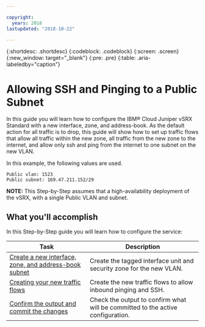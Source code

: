 ```yaml
---

copyright:
  years: 2018
lastupdated: "2018-10-22"

---
```


{:shortdesc: .shortdesc}
{:codeblock: .codeblock}
{:screen: .screen}
{:new_window: target="_blank"}
{:pre: .pre}
{:table: .aria-labeledby="caption"}

# Allowing SSH and Pinging to a Public Subnet
In this guide you will learn how to configure the IBM® Cloud Juniper vSRX Standard with a new interface, zone, and address-book. As the default action for all traffic is to drop, this guide will show how to set up traffic flows that allow all traffic within the new zone, all traffic from the new zone to the internet, and allow only ssh and ping from the internet to one subnet on the new VLAN.

In this example, the following values are used.
```
Public vlan: 1523
Public subnet: 169.47.211.152/29
```

**NOTE:** This Step-by-Step assumes that a high-availability deployment of the vSRX, with a single Public VLAN and subnet.

## What you'll accomplish

In this Step-by-Step guide you will learn how to configure the service:

Task  | Description
------------- | -------------
[Create a new interface, zone, and address-book subnet](/docs/vsrx?topic=/docs/infrastructure/vsrx?topic=vsrx-creating-the-new-interface-zone-and-address-book-subnet) | Create the tagged interface unit and security zone for the new VLAN.
[Creating your new traffic flows](/docs/vsrx?topic=/docs/infrastructure/vsrx?topic=vsrx-creating-your-new-traffic-flows) | Create the new traffic flows to allow inbound pinging and SSH.
[Confirm the output and commit the changes](/docs/vsrx?topic=/docs/infrastructure/vsrx?topic=vsrx-confirming-the-output-and-commiting-the-changes) | Check the output to confirm what will be committed to the active configuration.
